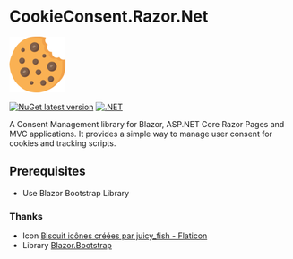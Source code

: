﻿# CookieConsent.Razor.Net
<img src="/src/wwwroot/img/cookie-consent-logo.png" width="100" height="100" />

[![NuGet latest version](https://badgen.net/nuget/v/CookieConsent.Razor.Net/latest)](https://nuget.org/packages/CookieConsent.Razor.Net)
[![.NET](https://github.com/phnogues/CookieConsent.Razor.Net/actions/workflows/build.yml/badge.svg)](https://github.com/phnogues/CookieConsent.Razor.Net/actions/workflows/build.yml)

A Consent Management library for Blazor, ASP.NET Core Razor Pages and MVC applications. It provides a simple way to manage user consent for cookies and tracking scripts.

## Prerequisites
- Use Blazor Bootstrap Library

### Thanks
- Icon <a href="https://www.flaticon.com/fr/icones-gratuites/biscuit" title="biscuit icônes">Biscuit icônes créées par juicy_fish - Flaticon</a>
- Library <a href="https://demos.blazorbootstrap.com/" title="Blazor.Bootstrap">Blazor.Bootstrap</a>
